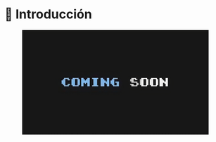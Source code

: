 # 📌 Introducción

<figure><img src="../../.gitbook/assets/image-removebg-preview_(20)-transformed.jpeg" alt=""><figcaption></figcaption></figure>
